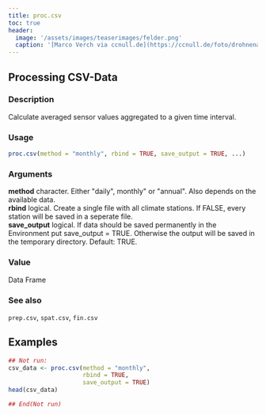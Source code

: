 ```yaml
---
title: proc.csv
toc: true
header:
  image: '/assets/images/teaserimages/felder.png'
  caption: '[Marco Verch via ccnull.de](https://ccnull.de/foto/drohnenaufnahme-von-landwirtschaftlichen-feldern-mit-geometrischen-mustern/1105470). [CC-BY 2.0](https://creativecommons.org/licenses/by/2.0/de/). Image cropped.'
---
```


## Processing CSV-Data

### Description
Calculate averaged sensor values aggregated to a given time interval.

### Usage
```r
proc.csv(method = "monthly", rbind = TRUE, save_output = TRUE, ...)
```

### Arguments
**method**		character. Either "daily", monthly" or "annual". Also depends on the available data.  
**rbind**		logical. Create a single file with all climate stations. If FALSE, every station will be saved in a seperate file.  
**save_output**	logical. If data should be saved permanently in the Environment put save_output = TRUE. Otherwise the output will be saved in the temporary directory. Default: TRUE.  

### Value
Data Frame

### See also
`prep.csv`, `spat.csv`, `fin.csv`

## Examples

```r
## Not run: 
csv_data <- proc.csv(method = "monthly",
                     rbind = TRUE,
                     save_output = TRUE)
head(csv_data)

## End(Not run)
```

